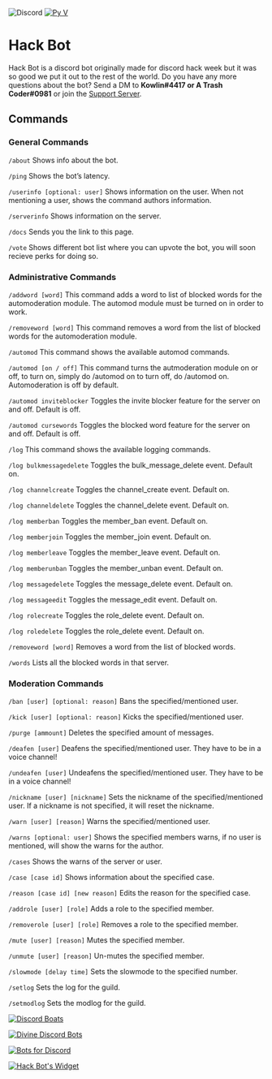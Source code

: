 ![Discord](https://img.shields.io/discord/593558189962821674.svg) [![Py V](https://img.shields.io/badge/python-3.7-blue.svg)](https://python.org)

# Hack Bot
Hack Bot is a discord bot originally made for discord hack week but it was so good we put it out to the rest of the world. Do you have any more questions about the bot? Send a DM to **Kowlin#4417 or A Trash Coder#0981** or join the [Support Server](https://discord.gg/6nzsh5X).

## Commands

### General Commands

`/about`
Shows info about the bot.

`/ping`
Shows the bot’s latency.

`/userinfo [optional: user]`
Shows information on the user. When not mentioning a user, shows the command authors information.

`/serverinfo`
Shows information on the server.

`/docs`
Sends you the link to this page.

`/vote`
Shows different bot list where you can upvote the bot, you will soon recieve perks for doing so.

### Administrative Commands

`/addword [word]`
This command adds a word to list of blocked words for the automoderation module. The automod module must be turned on in order to work.

`/removeword [word]`
This command removes a word from the list of blocked words for the automoderation module.

`/automod`
This command shows the available automod commands.

`/automod [on / off]`
This command turns the autmoderation module on or off, to turn on, simply do /automod on to turn off, do /automod on. Automoderation is off by default.

`/automod inviteblocker`
Toggles the invite blocker feature for the server on and off. Default is off.

`/automod cursewords`
Toggles the blocked word feature for the server on and off. Default is off.

`/log`
This command shows the available logging commands.

`/log bulkmessagedelete`
Toggles the bulk_message_delete event. Default on.

`/log channelcreate`
Toggles the channel_create event. Default on.

`/log channeldelete`
Toggles the channel_delete event. Default on.

`/log memberban`
Toggles the member_ban event. Default on.

`/log memberjoin`
Toggles the member_join event. Default on.

`/log memberleave`
Toggles the member_leave event. Default on.

`/log memberunban`
Toggles the member_unban event. Default on.

`/log messagedelete`
Toggles the message_delete event. Default on.

`/log messageedit`
Toggles the message_edit event. Default on.

`/log rolecreate`
Toggles the role_delete event. Default on.

`/log roledelete`
Toggles the role_delete event. Default on.

`/removeword [word]`
Removes a word from the list of blocked words.

`/words`
Lists all the blocked words in that server.

### Moderation Commands

`/ban [user] [optional: reason]`
Bans the specified/mentioned user.

`/kick [user] [optional: reason]`
Kicks the specified/mentioned user.

`/purge [ammount]`
Deletes the specified amount of messages.

`/deafen [user]`
Deafens the specified/mentioned user. They have to be in a voice channel!

`/undeafen [user]`
Undeafens the specified/mentioned user. They have to be in a voice channel!

`/nickname [user] [nickname]`
Sets the nickname of the specified/mentioned user. If a nickname is not specified, it will reset the nickname.

`/warn [user] [reason]`
Warns the specified/mentioned user.

`/warns [optional: user]`
Shows the specified members warns, if no user is mentioned, will show the warns for the author.

`/cases`
Shows the warns of the server or user.

`/case [case id]`
Shows information about the specified case.

`/reason [case id] [new reason]`
Edits the reason for the specified case.

`/addrole [user] [role]`
Adds a role to the specified member.

`/removerole [user] [role]`
Removes a role to the specified member.

`/mute [user] [reason]`
Mutes the specified member.

`/unmute [user] [reason]`
Un-mutes the specified member.

`/slowmode [delay time]`
Sets the slowmode to the specified number.

`/setlog`
Sets the log for the guild.

`/setmodlog`
Sets the modlog for the guild.


[![Discord Boats](https://discord.boats/api/v2/widget/592811241756688405)](https://discord.boats/bot/592811241756688405)

[![Divine Discord Bots](https://divinediscordbots.com/api/widget/592811241756688405.svg)](https://divinediscordbots.com/bot/592811241756688405)

[![Bots for Discord](https://botsfordiscord.com/api/bot/592811241756688405/widget.svg)](https://botsfordiscord.com/bots/592811241756688405)

[![Hack Bot's Widget](https://botlist.space/bot/592811241756688405/widget/7 "Hack Bot's Widget")](https://botlist.space/bot/592811241756688405?utm_source=bls&utm_medium=widget&utm_campaign=592811241756688405)

